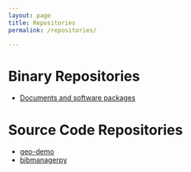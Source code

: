 ```yaml
---
layout: page
title: Repositories
permalink: /repositories/

---
```


# Binary Repositories

* [Documents and software packages](https://www.dropbox.com/sh/il5cu5kj39a16l4/AADscYj8nOV-eqfayuTx2rkfa?dl=0&lst=)

# Source Code Repositories

* [geo-demo](http://www.github.com/rtrollebo/geo-demo)
* [bibmanagerpy](http://www.github.com/rtrollebo/bibmanagerpy)
